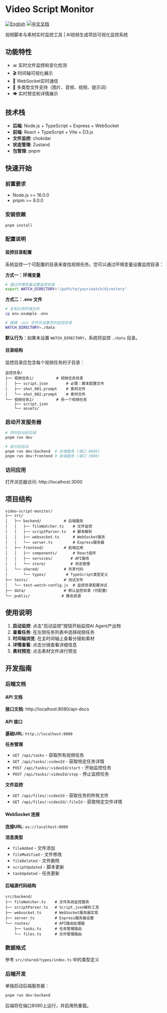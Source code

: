 # Video Script Monitor

[![English](https://img.shields.io/badge/English-Click-yellow)](README.md)
[![中文文档](https://img.shields.io/badge/中文文档-点击查看-orange)](README-zh.md)

视频脚本与素材实时监控工具 | AI视频生成项目可视化监控系统

## 功能特性

- 📊 实时文件监控和变化检测
- 🎬 时间轴可视化展示
- 🔔 WebSocket实时通信
- 📁 多类型文件支持（图片、音频、视频、提示词）
- 👁️ 实时预览和详情展示

## 技术栈

- **后端**: Node.js + TypeScript + Express + WebSocket
- **前端**: React + TypeScript + Vite + D3.js
- **文件监控**: chokidar
- **状态管理**: Zustand
- **包管理**: pnpm

## 快速开始

### 前置要求

- Node.js >= 16.0.0
- pnpm >= 8.0.0

### 安装依赖

```bash
pnpm install
```

### 配置说明

#### 监控目录配置

系统监控一个可配置的目录来查找视频任务。您可以通过环境变量设置监控目录：

**方式一：环境变量**
```bash
# 通过环境变量设置监控目录
export WATCH_DIRECTORY="/path/to/your/watch/directory"
```

**方式二：.env 文件**
```bash
# 复制示例环境文件
cp env.example .env

# 编辑 .env 文件并设置您的监控目录
WATCH_DIRECTORY=./data
```

**默认行为**：如果未设置 `WATCH_DIRECTORY`，系统将监控 `./data` 目录。

#### 目录结构

监控目录应包含每个视频任务的子目录：
```
监控目录/
├── 视频任务1/          # 视频任务目录
│   ├── script.json        # 必需：脚本配置文件
│   ├── shot_001.prompt    # 素材文件
│   └── shot_002.prompt    # 素材文件
└── 视频任务2/          # 另一个视频任务
    ├── script.json
    └── assets/
```

### 启动开发服务器

```bash
# 同时启动前后端
pnpm run dev

# 或分别启动
pnpm run dev:backend  # 后端服务 (端口 8080)
pnpm run dev:frontend # 前端服务 (端口 3000)
```

### 访问应用

打开浏览器访问: http://localhost:3000

## 项目结构

```
video-script-monitor/
├── src/
│   ├── backend/          # 后端服务
│   │   ├── fileWatcher.ts    # 文件监控
│   │   ├── scriptParser.ts   # 脚本解析
│   │   ├── websocket.ts      # WebSocket服务
│   │   └── server.ts         # Express服务器
│   ├── frontend/         # 前端应用
│   │   ├── components/       # React组件
│   │   ├── services/        # API服务
│   │   └── store/           # 状态管理
│   └── shared/           # 共享代码
│       └── types/         # TypeScript类型定义
├── tests/                # 测试文件
│   └── test-watch-config.js  # 监控目录配置测试
├── data/                 # 默认监控目录（可配置）
└── public/              # 静态资源
```

## 使用说明

1. **启动监控**: 点击"启动监控"按钮开始监控AI Agent产出物
2. **查看任务**: 在左侧任务列表中选择视频任务
3. **时间轴浏览**: 在主时间轴上查看分镜和素材
4. **详情查看**: 点击分镜查看详细信息
5. **素材预览**: 点击素材文件进行预览

## 开发指南

### 后端文档

#### API 文档

**接口文档**: http://localhost:8080/api-docs

#### API 接口

**基础URL**: `http://localhost:8080`

**任务管理**
- `GET /api/tasks` - 获取所有视频任务
- `GET /api/tasks/:videoId` - 获取特定任务详情
- `POST /api/tasks/:videoId/start` - 开始监控任务
- `POST /api/tasks/:videoId/stop` - 停止监控任务

**文件监控**
- `GET /api/files/:videoId` - 获取任务的所有文件
- `GET /api/files/:videoId/:fileId` - 获取特定文件详情

#### WebSocket 连接

**连接URL**: `ws://localhost:8080`

**消息类型**
- `fileAdded` - 文件添加
- `fileModified` - 文件修改  
- `fileDeleted` - 文件删除
- `scriptUpdated` - 脚本更新
- `taskUpdated` - 任务更新

#### 后端源代码结构

```
src/backend/
├── fileWatcher.ts    # 文件系统监控服务
├── scriptParser.ts   # Script.json解析工具
├── websocket.ts      # WebSocket服务器实现
├── server.ts         # Express服务器设置
└── routes/           # API路由处理器
    ├── tasks.ts      # 任务管理路由
    └── files.ts      # 文件管理路由
```

### 数据格式

参考 `src/shared/types/index.ts` 中的类型定义

### 后端开发

单独启动后端服务器：
```bash
pnpm run dev:backend
```

后端将在端口8080上运行，并启用热重载。
